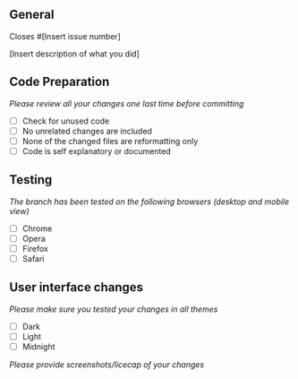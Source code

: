 <h2>General</h2>
Closes #[Insert issue number]

[Insert description of what you did]

<h2>Code Preparation</h2>

_Please review all your changes one last time before committing_

- [ ] Check for unused code
- [ ] No unrelated changes are included
- [ ] None of the changed files are reformatting only
- [ ] Code is self explanatory or documented

<h2>Testing</h2>

_The branch has been tested on the following browsers (desktop and mobile view)_

- [ ] Chrome 
- [ ] Opera
- [ ] Firefox
- [ ] Safari

<h2>User interface changes</h2>

_Please make sure you tested your changes in all themes_

- [ ] Dark
- [ ] Light
- [ ] Midnight

_Please provide screenshots/licecap of your changes_